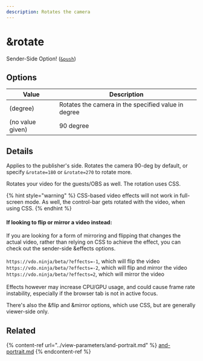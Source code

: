 ```yaml
---
description: Rotates the camera
---
```


# \&rotate

Sender-Side Option! ([`&push`](../../source-settings/push.md))

## Options

| Value            | Description                                         |
| ---------------- | --------------------------------------------------- |
| (degree)         | Rotates the camera in the specified value in degree |
| (no value given) | 90 degree                                           |

## Details

Applies to the publisher's side. Rotates the camera 90-deg by default, or specify `&rotate=180` or `&rotate=270` to rotate more.

Rotates your video for the guests/OBS as well. The rotation uses CSS.

{% hint style="warning" %}
CSS-based video effects will not work in full-screen mode. As well, the control-bar gets rotated with the video, when using CSS.&#x20;
{% endhint %}

#### If looking to flip or mirror a video instead:

If  you are looking for a form of mirroring and flipping that changes the actual video, rather than relying on CSS to achieve the effect, you can check out the sender-side \&effects options.\
\
`https://vdo.ninja/beta/?effects=-1`,  which will flip the video `https://vdo.ninja/beta/?effects=-2`,  which will flip and mirror the video\
`https://vdo.ninja/beta/?effects=2`,  which will mirror the video\
\
Effects however may increase CPU/GPU usage, and could cause frame rate instability, especially if the browser tab is not in active focus.&#x20;

There's also the \&flip and \&mirror options, which use CSS, but are generally viewer-side only.

## Related

{% content-ref url="../view-parameters/and-portrait.md" %}
[and-portrait.md](../view-parameters/and-portrait.md)
{% endcontent-ref %}
